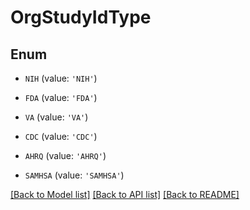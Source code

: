 # OrgStudyIdType


## Enum

* `NIH` (value: `'NIH'`)

* `FDA` (value: `'FDA'`)

* `VA` (value: `'VA'`)

* `CDC` (value: `'CDC'`)

* `AHRQ` (value: `'AHRQ'`)

* `SAMHSA` (value: `'SAMHSA'`)

[[Back to Model list]](../README.md#documentation-for-models) [[Back to API list]](../README.md#documentation-for-api-endpoints) [[Back to README]](../README.md)


